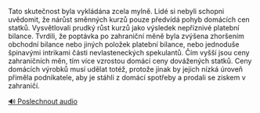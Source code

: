 
Tato skutečnost byla vykládána zcela mylně. Lidé si nebyli schopni uvědomit, že nárůst směnných kurzů pouze předvídá pohyb domácích cen statků. Vysvětlovali prudký růst kurzů jako výsledek nepříznivé platební bilance. Tvrdili, že poptávka po zahraniční měně byla zvýšena zhoršením obchodní bilance nebo jiných položek platební bilance, nebo jednoduše špinavými intrikami části nevlasteneckých spekulantů. Čím vyšší jsou ceny zahraničních měn, tím více vzrostou domácí ceny dovážených statků. Ceny domácích výrobků musí udělat totéž, protože jinak by jejich nízká úroveň přiměla podnikatele, aby je stáhli z domácí spotřeby a prodali se ziskem v zahraničí.

[🔊 Poslechnout audio](/data/7-paragraphs/audio/chapter_83/para_002-Tato-skutenost-byla-vykldna-zcela-myln-Lid-s.mp3)
